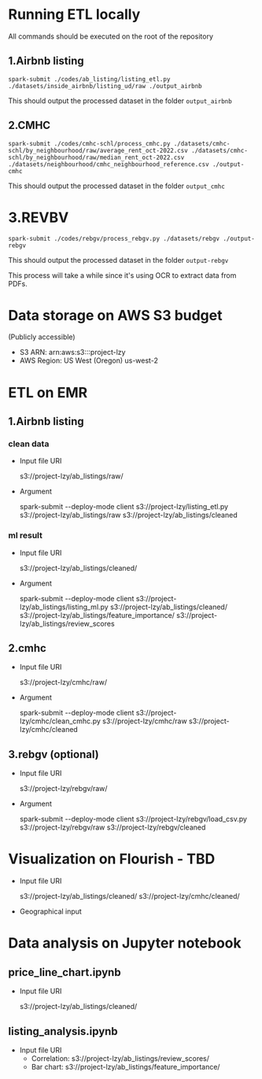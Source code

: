 # Running ETL locally
All commands should be executed on the root of the repository
## 1.Airbnb listing
`spark-submit ./codes/ab_listing/listing_etl.py ./datasets/inside_airbnb/listing_ud/raw ./output_airbnb` 

This should output the processed dataset in the folder `output_airbnb`

## 2.CMHC
`spark-submit ./codes/cmhc-schl/process_cmhc.py ./datasets/cmhc-schl/by_neighbourhood/raw/average_rent_oct-2022.csv ./datasets/cmhc-schl/by_neighbourhood/raw/median_rent_oct-2022.csv ./datasets/neighbourhood/cmhc_neighbourhood_reference.csv ./output-cmhc`

This should output the processed dataset in the folder `output_cmhc`

# 3.REVBV
`spark-submit ./codes/rebgv/process_rebgv.py ./datasets/rebgv ./output-rebgv`

This should output the processed dataset in the folder `output-rebgv`

This process will take a while since it's using OCR to extract data from PDFs.

# Data storage on AWS S3 budget
(Publicly accessible)
- S3 ARN: arn:aws:s3:::project-lzy
- AWS Region: US West (Oregon) us-west-2



# ETL on EMR

## 1.Airbnb listing

### clean data
- Input file URI

    s3://project-lzy/ab_listings/raw/

- Argument

    spark-submit --deploy-mode client s3://project-lzy/listing_etl.py s3://project-lzy/ab_listings/raw s3://project-lzy/ab_listings/cleaned

### ml result
- Input file URI

    s3://project-lzy/ab_listings/cleaned/

- Argument

    spark-submit --deploy-mode client s3://project-lzy/ab_listings/listing_ml.py s3://project-lzy/ab_listings/cleaned/ s3://project-lzy/ab_listings/feature_importance/ s3://project-lzy/ab_listings/review_scores


## 2.cmhc
- Input file URI

    s3://project-lzy/cmhc/raw/

- Argument

    spark-submit --deploy-mode client s3://project-lzy/cmhc/clean_cmhc.py s3://project-lzy/cmhc/raw s3://project-lzy/cmhc/cleaned


## 3.rebgv (optional)
- Input file URI

    s3://project-lzy/rebgv/raw/

- Argument

    spark-submit --deploy-mode client s3://project-lzy/rebgv/load_csv.py s3://project-lzy/rebgv/raw s3://project-lzy/rebgv/cleaned



# Visualization on Flourish - TBD
- Input file URI

    s3://project-lzy/ab_listings/cleaned/
    s3://project-lzy/cmhc/cleaned/

- Geographical input


# Data analysis on Jupyter notebook

## price_line_chart.ipynb
- Input file URI

    s3://project-lzy/ab_listings/cleaned/

## listing_analysis.ipynb
- Input file URI
    - Correlation: s3://project-lzy/ab_listings/review_scores/
    - Bar chart: s3://project-lzy/ab_listings/feature_importance/
    
